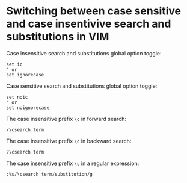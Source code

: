 # Switching between case sensitive and case insentivive search and substitutions in VIM

Case insensitive search and substitutions global option toggle:

```vim
set ic
" or
set ignorecase
```

Case sensitive search and substitutions global option toggle:

```vim
set noic
" or
set noignorecase
```

The case insensitive prefix `\c` in forward search:

```vim
/\csearch term
```

The case insensitive prefix `\c` in backward search:

```vim
?\csearch term
```

The case insensitive prefix `\c` in a regular expression:

```vim
:%s/\csearch term/substitution/g
```
